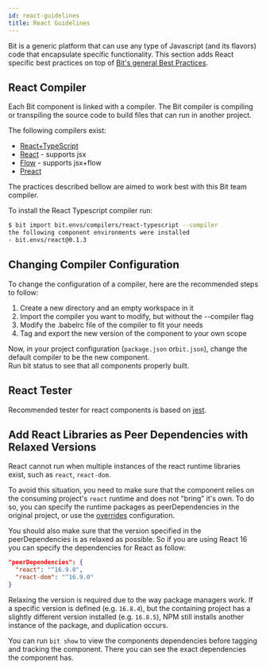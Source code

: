 ```yaml
---
id: react-guidelines
title: React Guidelines
---
```


Bit is a generic platform that can use any type of Javascript (and its flavors) code that encapsulate specific functionality. This section adds React specific best practices on top of [Bit's general Best Practices](/docs/best-practices.html).

## React Compiler

Each Bit component is linked with a compiler. The Bit compiler is compiling or transpiling the source code to build files that can run in another project.  

The following compilers exist:

- [React+TypeScript](https://bit.dev/bit/envs/compilers/react-typescript)
- [React](https://bit.dev/bit/envs/compilers/react) - supports jsx  
- [Flow](https://bit.dev/bit/envs/compilers/flow) - supports jsx+flow
- [Preact](https://bit.dev/bit/envs/compilers/preact)  

The practices described bellow are aimed to work best with this Bit team compiler.  

To install the React Typescript compiler run:  

```bash
$ bit import bit.envs/compilers/react-typescript --compiler
the following component environments were installed
- bit.envs/react@0.1.3
```

## Changing Compiler Configuration

To change the configuration of a compiler, here are the recommended steps to follow: 

1) Create a new directory and an empty workspace in it
2) Import the compiler you want to modify, but without the --compiler flag
3) Modify the .babelrc file of the compiler to fit your needs
4) Tag and export the new version of the component to your own scope

Now, in your project configuration (`package.json` or`bit.json`), change the default compiler to be the new component.  
Run bit status to see that all components properly built.  

## React Tester

Recommended tester for react components is based on [jest](https://bit.dev/bit/envs/testers/jest).  

## Add React Libraries as Peer Dependencies with Relaxed Versions

React cannot run when multiple instances of the react runtime libraries exist, such as `react`, `react-dom`.  

To avoid this situation, you need to make sure that the component relies on the consuming project's `react` runtime and does not "bring" it's own. To do so, you can specify the runtime packages as peerDependencies in the original project, or use the [overrides](/docs/overrides) configuration.  

You should also make sure that the version specified in the peerDependencies is as relaxed as possible. So if you are using React 16 you can specify the dependencies for React as follow:  

```json
"peerDependencies": {
  "react": "^16.9.0",
  "react-dom": "^16.9.0"
}
```

Relaxing the version is required due to the way package managers work.  If a specific version is defined (e.g. `16.8.4`), but the containing project has a slightly different version installed (e.g. `16.8.5`), NPM still installs another instance of the package, and duplication occurs.  

You can run `bit show` to view the components dependencies before tagging and tracking the component. There you can see the exact dependencies the component has.  
